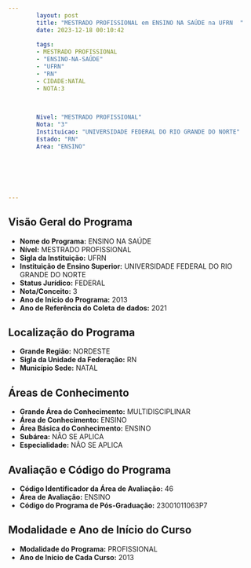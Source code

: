 ```yaml
---
        layout: post
        title: "MESTRADO PROFISSIONAL em ENSINO NA SAÚDE na UFRN  "
        date: 2023-12-18 00:10:42
     
        tags:
        - MESTRADO PROFISSIONAL
        - "ENSINO-NA-SAÚDE"
        - "UFRN"
        - "RN"
        - CIDADE:NATAL
        - NOTA:3
        
       

        Nivel: "MESTRADO PROFISSIONAL"
        Nota: "3"
        Instituicao: "UNIVERSIDADE FEDERAL DO RIO GRANDE DO NORTE"
        Estado: "RN"
        Area: "ENSINO"
        
        
        
        
        
        
---
```

## Visão Geral do Programa
- **Nome do Programa:** ENSINO NA SAÚDE
- **Nível:** MESTRADO PROFISSIONAL
- **Sigla da Instituição:** UFRN
- **Instituição de Ensino Superior:** UNIVERSIDADE FEDERAL DO RIO GRANDE DO NORTE
- **Status Jurídico:** FEDERAL
- **Nota/Conceito:** 3
- **Ano de Início do Programa:** 2013
- **Ano de Referência do Coleta de dados:** 2021

## Localização do Programa
- **Grande Região:** NORDESTE
- **Sigla da Unidade da Federação:** RN
- **Município Sede:** NATAL

## Áreas de Conhecimento
- **Grande Área do Conhecimento:** MULTIDISCIPLINAR
- **Área de Conhecimento:** ENSINO
- **Área Básica do Conhecimento:** ENSINO
- **Subárea:** NÃO SE APLICA
- **Especialidade:** NÃO SE APLICA

## Avaliação e Código do Programa
- **Código Identificador da Área de Avaliação:** 46
- **Área de Avaliação:** ENSINO
- **Código do Programa de Pós-Graduação:** 23001011063P7


## Modalidade e Ano de Início do Curso
- **Modalidade do Programa:** PROFISSIONAL
- **Ano de Início de Cada Curso:** 2013
